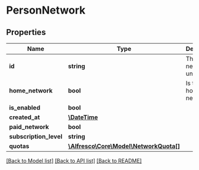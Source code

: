 # PersonNetwork

## Properties
Name | Type | Description | Notes
------------ | ------------- | ------------- | -------------
**id** | **string** | This network&#39;s unique id | 
**home_network** | **bool** | Is this the home network? | [optional] 
**is_enabled** | **bool** |  | 
**created_at** | [**\DateTime**](\DateTime.md) |  | [optional] 
**paid_network** | **bool** |  | [optional] 
**subscription_level** | **string** |  | [optional] 
**quotas** | [**\Alfresco\Core\Model\NetworkQuota[]**](NetworkQuota.md) |  | [optional] 

[[Back to Model list]](../README.md#documentation-for-models) [[Back to API list]](../README.md#documentation-for-api-endpoints) [[Back to README]](../README.md)


